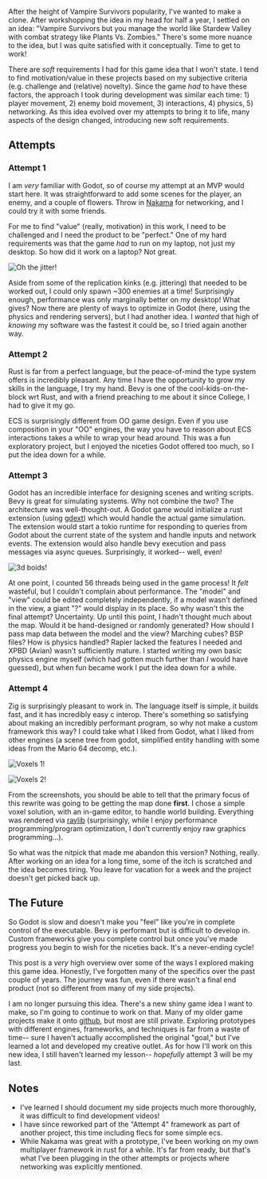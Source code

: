 After the height of Vampire Survivors popularity, I've wanted to make a clone.
After workshopping the idea in my head for half a year, I settled on an idea:
"Vampire Survivors but you manage the world like Stardew Valley with combat
strategy like Plants Vs. Zombies." There's some more nuance to the idea, but I
was quite satisfied with it conceptually. Time to get to work!

There are _soft_ requirements I had for this game idea that I won't state. I
tend to find motivation/value in these projects based on my subjective criteria
(e.g. challenge and (relative) novelty). Since the game _had_ to have these
factors, the approach I took during development was similar each time: 1) player
movement, 2) enemy boid movement, 3) interactions, 4) physics, 5) networking. As
this idea evolved over my attempts to bring it to life, many aspects of the
design changed, introducing new soft requirements.

## Attempts

### Attempt 1

I am _very_ familiar with Godot, so of course my attempt at an MVP would start
here. It was straightforward to add some scenes for the player, an enemy, and a
couple of flowers. Throw in [Nakama](https://github.com/heroiclabs/nakama) for
networking, and I could try it with some friends.

For me to find "value" (really, motivation) in this work, I need to be
challenged and I need the product to be "perfect." One of my hard requirements
was that the game _had_ to run on my laptop, not just my desktop. So how did it
work on a laptop? Not great.

![Oh the jitter!](/blog/a_year_on_game_engines/attempt1.gif)

Aside from some of the replication kinks (e.g. jittering) that needed to be
worked out, I could only spawn ~300 enemies at a time! Surprisingly enough,
performance was only marginally better on my desktop! What gives? Now there are
plenty of ways to optimize in Godot (here, using the physics and rendering
servers), but I had another idea. I _wanted_ that high of _knowing_ my software
was the fastest it could be, so I tried again another way.

### Attempt 2

Rust is far from a perfect language, but the peace-of-mind the type system
offers is incredibly pleasant. Any time I have the opportunity to grow my skills
in the language, I try my hand. Bevy is one of the cool-kids-on-the-block wrt
Rust, and with a friend preaching to me about it since College, I had to give it
my go.

ECS is surprisingly different from OO game design. Even if you use composition
in your "OO" engines, the way you have to reason about ECS interactions takes a
while to wrap your head around. This was a fun exploratory project, but I
enjoyed the niceties Godot offered too much, so I put the idea down for a while.

### Attempt 3

Godot has an incredible interface for designing scenes and writing scripts. Bevy
is great for simulating systems. Why not combine the two? The architecture was
well-thought-out. A Godot game would initialize a rust extension (using
[gdext](https://github.com/godot-rust/gdext)) which would handle the actual game
simulation. The extension would start a tokio runtime for responding to queries
from Godot about the current state of the system and handle inputs and network
events. The extension would also handle bevy execution and pass messages via
async queues. Surprisingly, it worked-- well, even!

![3d boids!](/blog/a_year_on_game_engines/attempt3.gif)

At one point, I counted 56 threads being used in the game process! It _felt_
wasteful, but I couldn't complain about performance. The "model" and "view"
could be edited completely independently, if a model wasn't defined in the view,
a giant "?" would display in its place. So why wasn't this the final attempt?
Uncertainty. Up until this point, I hadn't thought much about the map. Would it
be hand-designed or randomly generated? How should I pass map data between the
model and the view? Marching cubes? BSP files? How is physics handled? Rapier
lacked the features I needed and XPBD (Avian) wasn't sufficiently mature. I
started writing my own basic physics engine myself (which had gotten much
further than _I_ would have guessed), but when fun became work I put the idea
down for a while.

### Attempt 4

Zig is surprisingly pleasant to work in. The language itself is simple, it
builds fast, and it has incredibly easy c interop. There's something so
satisfying about making an incredibly performant program, so why not make a
custom framework this way? I could take what I liked from Godot, what I liked
from other engines (a scene tree from godot, simplified entity handling with
some ideas from the Mario 64 decomp, etc.).

![Voxels 1!](/blog/a_year_on_game_engines/attempt4_voxels.png)

![Voxels 2!](/blog/a_year_on_game_engines/attempt4_final.png)

From the screenshots, you should be able to tell that the primary focus of this
rewrite was going to be getting the map done **first**. I chose a simple voxel
solution, with an in-game editor, to handle world building. Everything was
rendered via [raylib](https://github.com/raysan5/raylib) (surprisingly, while I
enjoy performance programming/program optimization, I don't currently enjoy raw
graphics programming...).

So what was the nitpick that made me abandon this version? Nothing, really.
After working on an idea for a long time, some of the itch is scratched and the
idea becomes tiring. You leave for vacation for a week and the project doesn't
get picked back up.

## The Future

So Godot is slow and doesn't make you "feel" like you're in complete control of
the executable. Bevy is performant but is difficult to develop in. Custom
frameworks give you complete control but once you've made progress you begin to
wish for the niceties back. It's a never-ending cycle!

This post is a _very_ high overview over some of the ways I explored making this
game idea. Honestly, I've forgotten many of the specifics over the past couple
of years. The journey was fun, even if there wasn't a final end product (not so
different from many of my side projects).

I am no longer pursuing this idea. There's a new shiny game idea I want to make,
so I'm going to continue to work on that. Many of my older game projects make it
onto [github](https://github.com/trackl-games), but most are still private.
Exploring prototypes with different engines, frameworks, and techniques is far
from a waste of time-- sure I haven't actually accomplished the original "goal,"
but I've learned a lot and developed my creative outlet. As for how I'll work on
this new idea, I still haven't learned my lesson-- _hopefully_ attempt 3 will be
my last.

## Notes

- I've learned I should document my side projects much more thoroughly, it was
  difficult to find development videos!
- I have since reworked part of the "Attempt 4" framework as part of another
  project, this time including flecs for some simple ecs.
- While Nakama was great with a prototype, I've been working on my own
  multiplayer framework in rust for a while. It's far from ready, but that's
  what I've been plugging in the other attempts or projects where networking was
  explicitly mentioned.
